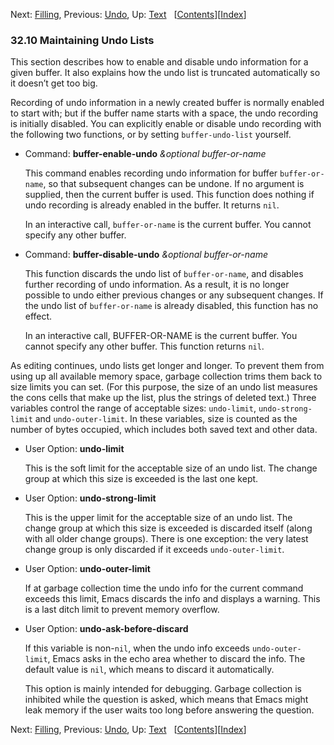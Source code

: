 

Next: [Filling](Filling.html), Previous: [Undo](Undo.html), Up: [Text](Text.html)   \[[Contents](index.html#SEC_Contents "Table of contents")]\[[Index](Index.html "Index")]

### 32.10 Maintaining Undo Lists

This section describes how to enable and disable undo information for a given buffer. It also explains how the undo list is truncated automatically so it doesn’t get too big.

Recording of undo information in a newly created buffer is normally enabled to start with; but if the buffer name starts with a space, the undo recording is initially disabled. You can explicitly enable or disable undo recording with the following two functions, or by setting `buffer-undo-list` yourself.

*   Command: **buffer-enable-undo** *\&optional buffer-or-name*

    This command enables recording undo information for buffer `buffer-or-name`, so that subsequent changes can be undone. If no argument is supplied, then the current buffer is used. This function does nothing if undo recording is already enabled in the buffer. It returns `nil`.

    In an interactive call, `buffer-or-name` is the current buffer. You cannot specify any other buffer.

<!---->

*   Command: **buffer-disable-undo** *\&optional buffer-or-name*

    This function discards the undo list of `buffer-or-name`, and disables further recording of undo information. As a result, it is no longer possible to undo either previous changes or any subsequent changes. If the undo list of `buffer-or-name` is already disabled, this function has no effect.

    In an interactive call, BUFFER-OR-NAME is the current buffer. You cannot specify any other buffer. This function returns `nil`.

As editing continues, undo lists get longer and longer. To prevent them from using up all available memory space, garbage collection trims them back to size limits you can set. (For this purpose, the size of an undo list measures the cons cells that make up the list, plus the strings of deleted text.) Three variables control the range of acceptable sizes: `undo-limit`, `undo-strong-limit` and `undo-outer-limit`. In these variables, size is counted as the number of bytes occupied, which includes both saved text and other data.

*   User Option: **undo-limit**

    This is the soft limit for the acceptable size of an undo list. The change group at which this size is exceeded is the last one kept.

<!---->

*   User Option: **undo-strong-limit**

    This is the upper limit for the acceptable size of an undo list. The change group at which this size is exceeded is discarded itself (along with all older change groups). There is one exception: the very latest change group is only discarded if it exceeds `undo-outer-limit`.

<!---->

*   User Option: **undo-outer-limit**

    If at garbage collection time the undo info for the current command exceeds this limit, Emacs discards the info and displays a warning. This is a last ditch limit to prevent memory overflow.

<!---->

*   User Option: **undo-ask-before-discard**

    If this variable is non-`nil`, when the undo info exceeds `undo-outer-limit`, Emacs asks in the echo area whether to discard the info. The default value is `nil`, which means to discard it automatically.

    This option is mainly intended for debugging. Garbage collection is inhibited while the question is asked, which means that Emacs might leak memory if the user waits too long before answering the question.

Next: [Filling](Filling.html), Previous: [Undo](Undo.html), Up: [Text](Text.html)   \[[Contents](index.html#SEC_Contents "Table of contents")]\[[Index](Index.html "Index")]
